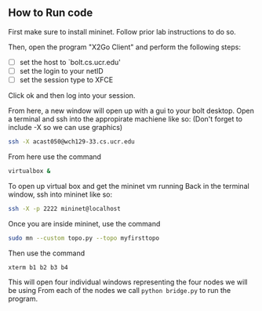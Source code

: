 How to Run code
--------------

First make sure to install mininet. Follow prior lab instructions to do so.  

Then, open the program "X2Go Client" and perform the following steps:
- [ ] set the host to `bolt.cs.ucr.edu'
- [ ] set the login to your netID
- [ ] set the session type to XFCE

Click ok and then log into your session.  

From here, a new window will open up with a gui to your bolt desktop.
Open a terminal and ssh into the appropirate machiene like so:
(Don't forget to include -X so we can use graphics)  

```bash
ssh -X acast050@wch129-33.cs.ucr.edu
```

From here use the command
```bash
virtualbox &
```

To open up virtual box and get the mininet vm running
Back in the terminal window, ssh into mininet like so:

```bash
ssh -X -p 2222 mininet@localhost
```

Once you are inside mininet, use the command
```bash
sudo mn --custom topo.py --topo myfirsttopo
```

Then use the command
```bash
xterm b1 b2 b3 b4
```

This will open four individual windows representing the four nodes we will be using
From each of the nodes we call `python bridge.py` to run the program.
